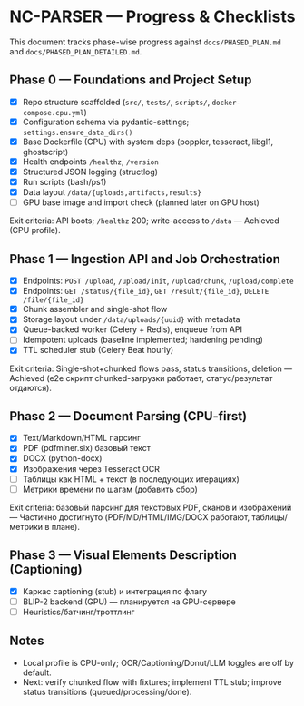 # NC-PARSER — Progress & Checklists

This document tracks phase-wise progress against `docs/PHASED_PLAN.md` and `docs/PHASED_PLAN_DETAILED.md`.

## Phase 0 — Foundations and Project Setup
- [x] Repo structure scaffolded (`src/`, `tests/`, `scripts/`, `docker-compose.cpu.yml`)
- [x] Configuration schema via pydantic-settings; `settings.ensure_data_dirs()`
- [x] Base Dockerfile (CPU) with system deps (poppler, tesseract, libgl1, ghostscript)
- [x] Health endpoints `/healthz`, `/version`
- [x] Structured JSON logging (structlog)
- [x] Run scripts (bash/ps1)
- [x] Data layout `/data/{uploads,artifacts,results}`
- [ ] GPU base image and import check (planned later on GPU host)

Exit criteria: API boots; `/healthz` 200; write-access to `/data` — Achieved (CPU profile).

## Phase 1 — Ingestion API and Job Orchestration
- [x] Endpoints: `POST /upload`, `/upload/init`, `/upload/chunk`, `/upload/complete`
- [x] Endpoints: `GET /status/{file_id}`, `GET /result/{file_id}`, `DELETE /file/{file_id}`
- [x] Chunk assembler and single-shot flow
- [x] Storage layout under `/data/uploads/{uuid}` with metadata
- [x] Queue-backed worker (Celery + Redis), enqueue from API
- [ ] Idempotent uploads (baseline implemented; hardening pending)
- [x] TTL scheduler stub (Celery Beat hourly)

Exit criteria: Single-shot+chunked flows pass, status transitions, deletion — Achieved (e2e скрипт chunked-загрузки работает, статус/результат отдаются).

## Phase 2 — Document Parsing (CPU-first)
- [x] Text/Markdown/HTML парсинг
- [x] PDF (pdfminer.six) базовый текст
- [x] DOCX (python-docx)
- [x] Изображения через Tesseract OCR
- [ ] Таблицы как HTML + текст (в последующих итерациях)
- [ ] Метрики времени по шагам (добавить сбор)

Exit criteria: базовый парсинг для текстовых PDF, сканов и изображений — Частично достигнуто (PDF/MD/HTML/IMG/DOCX работают, таблицы/метрики в плане).

## Phase 3 — Visual Elements Description (Captioning)
- [x] Каркас captioning (stub) и интеграция по флагу
- [ ] BLIP-2 backend (GPU) — планируется на GPU-сервере
- [ ] Heuristics/батчинг/троттлинг

## Notes
- Local profile is CPU-only; OCR/Captioning/Donut/LLM toggles are off by default.
- Next: verify chunked flow with fixtures; implement TTL stub; improve status transitions (queued/processing/done).
